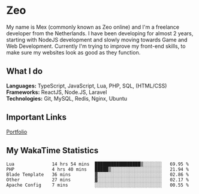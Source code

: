 # Zeo
My name is Mex (commonly known as Zeo online) and I'm a freelance developer from the Netherlands. I have been developing for almost 2 years, starting with NodeJS development and slowly moving towards Game and Web Development. Currently I'm trying to improve my front-end skills, to make sure my websites look as good as they function.

## What I do
**Languages:** TypeScript, JavaScript, Lua, PHP, SQL, (HTML/CSS)<br/>
**Frameworks:** ReactJS, Node.JS, Laravel<br/>
**Technologies:** Git, MySQL, Redis, Nginx, Ubuntu<br/>

## Important Links
[Portfolio](https://zeodev.cc)

## My WakaTime Statistics
<!--START_SECTION:waka-->
```text
Lua              14 hrs 54 mins  █████████████████▒░░░░░░░   69.95 % 
PHP              4 hrs 40 mins   █████▒░░░░░░░░░░░░░░░░░░░   21.94 % 
Blade Template   36 mins         ▓░░░░░░░░░░░░░░░░░░░░░░░░   02.86 % 
Other            27 mins         ▓░░░░░░░░░░░░░░░░░░░░░░░░   02.17 % 
Apache Config    7 mins          ░░░░░░░░░░░░░░░░░░░░░░░░░   00.55 % 
```
<!--END_SECTION:waka-->
